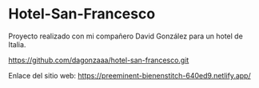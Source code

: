 # Hotel-San-Francesco

Proyecto realizado con mi compañero David González para un hotel de Italia. 

https://github.com/dagonzaaa/hotel-san-francesco.git

Enlace del sitio web: https://preeminent-bienenstitch-640ed9.netlify.app/
